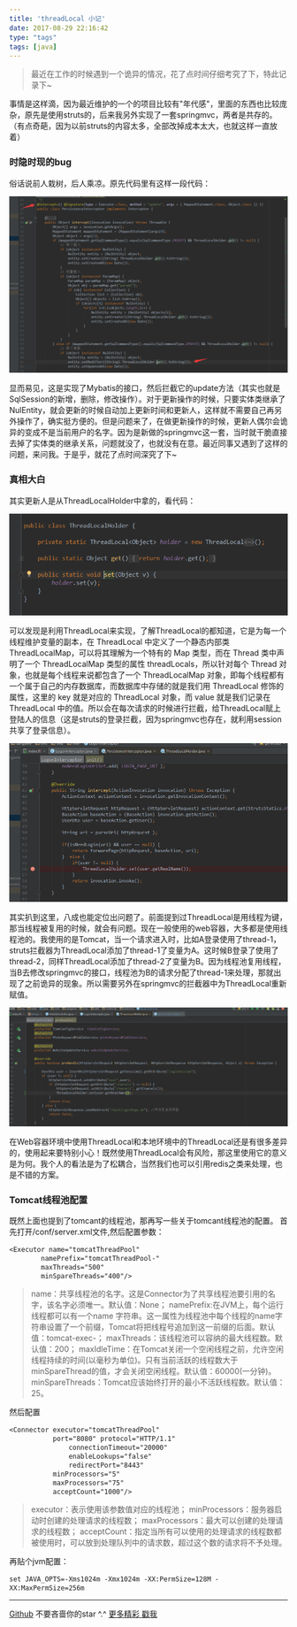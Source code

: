 ```yaml
---
title: 'threadLocal 小记'
date: 2017-08-29 22:16:42
type: "tags"
tags: [java]
---
```


> 最近在工作的时候遇到一个诡异的情况，花了点时间仔细考究了下，特此记录下~

<!--more-->

事情是这样滴，因为最近维护的一个的项目比较有"年代感"，里面的东西也比较庞杂，原先是使用struts的，后来我另外实现了一套springmvc，两者是共存的。（有点奇葩，因为以前struts的内容太多，全部改掉成本太大，也就这样一直放着）

### 时隐时现的bug

俗话说前人栽树，后人乘凉。原先代码里有这样一段代码：

![mybatis拦截器](https://github.com/7le/7le.github.io/raw/master/image/threadLocal/threadLocal-1.png)

显而易见，这是实现了Mybatis的接口，然后拦截它的update方法（其实也就是SqlSession的新增，删除，修改操作）。对于更新操作的时候，只要实体类继承了NulEntity，就会更新的时候自动加上更新时间和更新人，这样就不需要自己再另外操作了，确实挺方便的。但是问题来了，在做更新操作的时候，更新人偶尔会诡异的变成不是当前用户的名字。因为是新做的springmvc这一套，当时就干脆直接去掉了实体类的继承关系，问题就没了，也就没有在意。最近同事又遇到了这样的问题，来问我。于是乎，就花了点时间深究了下~

### 真相大白

其实更新人是从ThreadLocalHolder中拿的，看代码：

![ThreadLocalHolder](https://github.com/7le/7le.github.io/raw/master/image/threadLocal/threadLocal-2.png)

可以发现是利用ThreadLocal来实现，了解ThreadLocal的都知道，它是为每一个线程维护变量的副本，在 ThreadLocal 中定义了一个静态内部类 ThreadLocalMap，可以将其理解为一个特有的 Map 类型，而在 Thread 类中声明了一个 ThreadLocalMap 类型的属性 threadLocals，所以针对每个 Thread 对象，也就是每个线程来说都包含了一个 ThreadLocalMap 对象，即每个线程都有一个属于自己的内存数据库，而数据库中存储的就是我们用 ThreadLocal 修饰的属性，这里的 key 就是对应的 ThreadLocal 对象，而 value 就是我们记录在 ThreadLocal 中的值。所以会在每次请求的时候进行拦截，给ThreadLocal赋上登陆人的信息（这是struts的登录拦截，因为springmvc也存在，就利用session共享了登录信息）。

![struts拦截器](https://github.com/7le/7le.github.io/raw/master/image/threadLocal/threadLocal-3.png)

其实扒到这里，八成也能定位出问题了。前面提到过ThreadLocal是用线程为键，那当线程被复用的时候，就会有问题。现在一般使用的web容器，大多都是使用线程池的。我使用的是Tomcat，当一个请求进入时，比如A登录使用了thread-1，struts拦截器为ThreadLocal添加了thread-1了变量为A。这时候B登录了使用了thread-2，同样ThreadLocal添加了thread-2了变量为B。因为线程池复用线程，当B去修改springmvc的接口，线程池为B的请求分配了thread-1来处理，那就出现了之前诡异的现象。所以需要另外在springmvc的拦截器中为ThreadLocal重新赋值。

![springmvc拦截器](https://github.com/7le/7le.github.io/raw/master/image/threadLocal/threadLocal-4.png)

在Web容器环境中使用ThreadLocal和本地环境中的ThreadLocal还是有很多差异的，使用起来要特别小心！既然使用ThreadLocal会有风险，那这里使用它的意义是为何。我个人的看法是为了松耦合，当然我们也可以引用redis之类来处理，也是不错的方案。

### Tomcat线程池配置

既然上面也提到了tomcant的线程池，那再写一些关于tomcant线程池的配置。
首先打开/conf/server.xml文件,然后配置参数：

```
<Executor name="tomcatThreadPool"   
        namePrefix="tomcatThreadPool-"   
        maxThreads="500"    
        minSpareThreads="400"/>  
```
>name：共享线程池的名字。这是Connector为了共享线程池要引用的名字，该名字必须唯一。默认值：None；
namePrefix:在JVM上，每个运行线程都可以有一个name 字符串。这一属性为线程池中每个线程的name字符串设置了一个前缀，Tomcat将把线程号追加到这一前缀的后面。默认值：tomcat-exec-；
maxThreads：该线程池可以容纳的最大线程数。默认值：200；
maxIdleTime：在Tomcat关闭一个空闲线程之前，允许空闲线程持续的时间(以毫秒为单位)。只有当前活跃的线程数大于minSpareThread的值，才会关闭空闲线程。默认值：60000(一分钟)。
minSpareThreads：Tomcat应该始终打开的最小不活跃线程数。默认值：25。

然后配置

```
<Connector executor="tomcatThreadPool"  
           port="8080" protocol="HTTP/1.1"  
               connectionTimeout="20000"
               enableLookups="false"  
               redirectPort="8443"   
           minProcessors="5"  
           maxProcessors="75"  
           acceptCount="1000"/>  
```
>executor：表示使用该参数值对应的线程池；
minProcessors：服务器启动时创建的处理请求的线程数；
maxProcessors：最大可以创建的处理请求的线程数；
acceptCount：指定当所有可以使用的处理请求的线程数都被使用时，可以放到处理队列中的请求数，超过这个数的请求将不予处理。

再贴个jvm配置：
```
set JAVA_OPTS=-Xms1024m -Xmx1024m -XX:PermSize=128M -XX:MaxPermSize=256m
```

---
[Github](https://github.com/7le) 不要吝啬你的star ^.^
[更多精彩 戳我](https://7le.top)